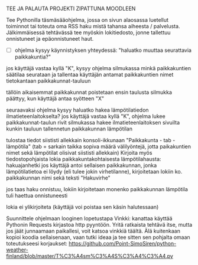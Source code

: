 TEE JA PALAUTA PROJEKTI ZIPATTUNA MOODLEEN

Tee Pythonilla täsmäsääohjelma, jossa on sivun alaosassa luetellut toiminnot tai toteuta oma RSS haku mistä tahansa aiheesta / palvelusta. Jälkimmäisessä tehtävässä tee myöskin lokitiedosto, jonne tallettuu onnistuneet ja epäonnistuneet haut.

- [ ] ohjelma kysyy käynnistyksen yhteydessä: "haluatko muuttaa seurattavia paikkakuntia?"

jos käyttäjä vastaa kyllä "K", kysyy ohjelma silmukassa minkä paikkakuntien säätilaa seurataan ja tallentaa käyttäjän antamat paikkakuntien nimet tietokantaan paikkakunnat-tauluun

tällöin aikaisemmat paikkakunnat poistetaan ensin taulusta
silmukka päättyy, kun käyttäjä antaa syötteen "X" 


seuraavaksi ohjelma kysyy haluatko hakea lämpötilatiedon ilmatieteenlaitokselta?
jos käyttäjä vastaa kyllä "K", ohjelma
lukee paikkakunnat-taulun rivit silmukassa
hakee ilmatieteenlaitoksen sivuilta kunkin tauluun tallennetun paikkakunnan lämpötilan

tulostaa tiedot siististi allekkain konsoli-ikkunaan "Paikkakunta - tab - lämpötila" (tab = sarkain taikka sopiva määrä välilyöntejä, jotta paikakuntien nimet sekä lämpötilat olisivat siististi allekkain)
Kirjoita myös tiedostopohjaista lokia paikkakuntakohtaisesta lämpötilahausta:
hakuajanhetki
jos käyttäjä antoi sellaisen paikkakunnan, jonka lämpötilatietoa ei löydy (eli tulee jokin virhetilanne), kirjoitetaan lokiin ko. paikkakunnan nimi sekä teksti "Hakuvirhe"

jos taas haku onnistuu, lokiin kirjoitetaan monenko paikkakunnan lämpötila tuli haettua onnistuneesti

lokia ei ylikirjoiteta (käyttäjä voi poistaa sen käsin halutessaan)

Suunnittele ohjelmaan looginen lopetustapa
Vinkki: kanattaa käyttää Pythonin Requests kirjastoa http pyyntöön.
Yritä ratkaista tehtävä itse, mutta jos jäät junnaamaan paikallesi, voit katsoa vinkkiä täältä. Älä kuitenkaan kopioi koodia sellaisenaan, vaan tutki ideaa ja tee sitten sen pohjalta omaan toteutukseesi korjaukset:
https://github.com/Point-SimoSiren/python-weather-finland/blob/master/T%C3%A4sm%C3%A4S%C3%A4%C3%A4.py